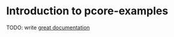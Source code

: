 # Introduction to pcore-examples

TODO: write [great documentation](http://jacobian.org/writing/what-to-write/)
